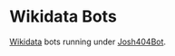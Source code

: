 # Wikidata Bots

[Wikidata](https://www.wikidata.org/wiki/Wikidata:Main_Page) bots running under [Josh404Bot](https://www.wikidata.org/wiki/User:Josh404Bot).
